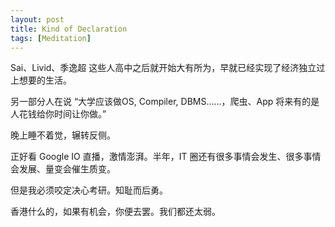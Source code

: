 ```yaml
---
layout: post
title: Kind of Declaration
tags: [Meditation]
---
```


Sai、Livid、季逸超 这些人高中之后就开始大有所为，早就已经实现了经济独立过上想要的生活。

另一部分人在说 “大学应该做OS, Compiler, DBMS……，爬虫、App 将来有的是人花钱给你时间让你做。”

晚上睡不着觉，辗转反侧。

正好看 Google IO 直播，激情澎湃。半年，IT 圈还有很多事情会发生、很多事情会发展、量变会催生质变。

但是我必须咬定决心考研。知耻而后勇。

香港什么的，如果有机会，你便去罢。我们都还太弱。

